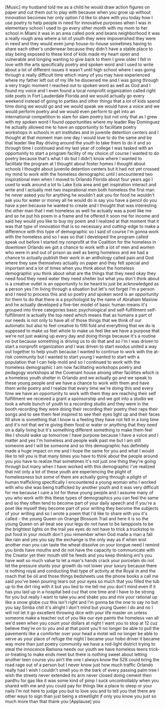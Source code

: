 
[Music]
my husband told me as a child he would
draw action figures on paper and cut
them out to play with because when you
grow up without innovation becomes her
only option I&#39;d like to share with you
today how I use poetry to help people in
need for innovative purposes when I was
in elementary school I used to go every
other month with my mom to her school in
Miami it was in an area called pork and
beans neighborhood it was a really rough
area where a lot of youth they were
impoverished they were in need and they
would even jump house-to-house sometimes
having to share each other&#39;s underwear
because they didn&#39;t have a stable place
to stay being exposed to these kind of
kids made my heart open and vulnerable
and longing wanting to give back to them
I grew older I fell in love with the
arts specifically poetry and spoken word
and I used to write about a lot of
different issues
it wasn&#39;t until high school where I was
going through a really difficult time
which many of you may have experienced
where my father left out of my life he
disowned me and I was going through a
very tragic moment I reached out to
spoken word as well as God and I found
my voice and I even found a local
nonprofit organization called right side
poets in Fort Lauderdale Florida and we
would actually go every weekend instead
of going to parties and other things
that a lot of kids spend time doing we
would go and we would speak we would
have a voice and we would perform poetry
and we would even perform to get into an
international competition to slam for
slam poetry but not only that as I grew
with my spoken word I found
opportunities where my leader Ray
Dominguez he actually allowed me to have
an opportunity to facilitate poetry
workshops in schools in art institutes
and in juvenile detention centers and I
thought at that moment man one day I
would love to do the same and be that
leader like Ray driving around the youth
to take them to do it and so through
time I continued and my last year of
college I was tasked with an opportunity
to start a program
facility of my choice of course I wanted
to do poetry because that&#39;s what I do
but I didn&#39;t know where I wanted to
facilitate the program at I thought
about foster homes
I thought about schools I thought about
juvenile detention centers but it had
not yet crossed my mind to work with the
homeless demographic until I encountered
two inspirational men when I moved to
Orlando Florida about four years ago I
used to walk around a lot to Lake Eola
area and get inspiration interact and
write and I actually met two
inspirational men both homeless the
first man he never asked you for
anything he wouldn&#39;t ask you for food he
wouldn&#39;t ask you for water or money all
he would do is say you have a pencil do
you have a pen because he wanted to
create and I thought that was
interesting the other man that I met
homeless as well he actually was a poet
like me and so he put his poem in a
frame and he offered it soon me for
income and said hey would you like to
buy my poem and I realized at that
moment that it was that type of
innovation that is so necessary and
cutting-edge to make a difference with
this type of demographic so I said of
course I&#39;m gonna work with the homeless
and so I was so that I developed the
program called speak out before I
started my nonprofit at the Coalition
for the homeless in downtown Orlando we
got a chance to work with a lot of men
and women who were in and out of prison
as well as being homeless and we had a
chance to actually publish their work in
an anthology called pain and God where
they saw themselves actually on paper
and they felt special and important and
a lot of times when you think about the
homeless demographic you think about
what are the things that they need okay
they need food they need water they need
shelter but what you don&#39;t think about
is a creative outlet is an opportunity
to be heard to just be acknowledged as a
person yes I&#39;m living through a
situation but let&#39;s not forget I&#39;m a
person and I need to process this and so
poetry and spoken word is an opportunity
for them to do that there is a
psychologist by the name of Abraham
Maslow and he actually developed a
five-tier model of basic human means
it&#39;s grouped into three categories basic
psychological and self-fulfillment
self-fulfillment is actually the top
need which means that as humans a part
of our needs is not only to have all of
those things that we think of our
automatic but also to feel creative to
filfil fold and everything that we do is
supposed to make us feel whole to make
us feel like we have a purpose that
we&#39;re not just waking up every day and
doing things because it&#39;s a routine no
but because something is driving us to
do that and so I&#39;m I was driven to start
a nonprofit organization and I was
driven to start exodus united a way out
together to help youth because I wanted
to continue to work with the at-risk
community but I wanted to start young I
wanted to start with a population that I
can help mold and so I continued to work
with the homeless demographic I am now
facilitating workshops poetry and
pedagogy workshops at the Covenant house
among other facilities which is a
homeless youth shelter in Orlando and we
actually go and we speak to these young
people and we have a chance to work with
them and have them write poetry and I
realize that every time we&#39;re doing this
and every time we have an opportunity to
work with them they are reaching their
self fulfillment we received a grant a
sponsorship and we got into a studio we
took a whole bunch of youth to a
recording studio and they were in the
booth recording they were doing their
recording their poetry their raps their
songs and to see them feel inspired to
see their eyes light up and their faces
fill alive is something that I know is a
feeling they have not felt in a long
time and it&#39;s not that we&#39;re giving them
food or water or anything that they need
on a daily living but it&#39;s something
different something to make them feel
like I should wake up tomorrow I have
purpose because I have a voice and I
matter and yes I&#39;m homeless and people
walk past me but I am still someone and
I will be someone and so this
demographic has definitely made a huge
impact on me and I hope the same for you
and what I would like to tell you is
that many times you have to think about
the people around you you have to
realize that sometimes it&#39;s not just one
thing they&#39;re going through but many
when I have worked with this demographic
I&#39;ve realized that not only a lot of
these youth are experiencing the plight
of homelessness but some of them are
actually going through a plight of human
trafficking specifically I encountered a
young woman who I worked with who she
was being trafficked by another youth
and it was very difficult for me because
I care a lot for these young people and
I assume many of you who work with this
these types of demographics you can feel
the same and so they often tend to
become part of your daily speech and if
you&#39;re a poet like myself they become
part of your writing they become the
subjects of your writing and so I wrote
a poem that I&#39;d like to share with you
it&#39;s called - the young Queen on Orange
Blossom Trail and here it is so the
young Queen on all beat see your legs do
not have to be lampposts to be the
brightest lights on the trail
yes eyes do not have to trick a
truckstop to put food in your mouth
don&#39;t you remember when God made a man a
fall like rain and yes you say the
exchange is the only way as if when wist
another man you can taste the wheat
dissolve on your tongue need I remind
you birds have mouths and do not have
the capacity to communicate with the
Creator yet their mouth still he feeds
and you keep thinking eni&#39;s you have
wait so much value to let a man&#39;s hands
crack your porcelain do not let the
pressure stunts your growth do not lower
your luxury because there is nothing
royal and conducting that type of
activity at the Royal in and the roach
that be oil and those things bedsheets
use the phone books a call me said
you&#39;ve been pouring tears out your eyes
so much that you filled the tub up to
the dirt ring with it but you lied to me
tell me you don&#39;t mind even if it has
you laid up in a hospital bed cuz that
one time and I have to be strong for you
but really I want to take you and shake
you and mix your rational up like a snow
globe cuz this isn&#39;t right and I&#39;m gonna
be the one to say
no but you say Simba chill it&#39;s alright
I don&#39;t mind but young Queen I do and no
I will not let it go excellent throwing
dice with your life master on unless
someone make a teacher out of you like
our eye paints the homeless van all we&#39;d
seen when you count your dollars at
night I want you to stop at 12
cuz believe they&#39;re on to you and at
that point you&#39;ll no longer be able to
pull the pavements like a comforter over
your head a motel will no longer be able
to serve as your place of refuge the
night I became your hobo driver it
became way more than just poetry
community we have a red-light district
trying to steal the innocence Ramona
needs our youth we have homeless teens
trick-or-treating to make ends meet but
there is nothing sweet about letting
another teen course you ain&#39;t the one I
always know the 528 could bring the road
rage out of a person but I never know
just how much traffic
Orlando really had I wish I couldn&#39;t
smell you in the bark of every passing
palm tree I wish the streets never
extended its arm never closed doing
cement then pardhu for gas like it was
some kind of pimp I suck
uncontrollably when you shared with me
and you could pay for things like a
place to sleep or your nails I&#39;m not
here to judge you but to love you and to
tell you that there are other ways to
sign than just being a streetlight if
only you know you just so much more than
that
thank you
[Applause]
you
